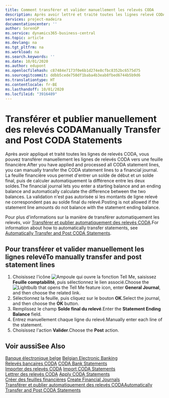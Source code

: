 ```yaml
---
title: Comment transférer et valider manuellement les relevés CODA
description: Après avoir lettré et traité toutes les lignes relevé CODA, vous pouvez transférer manuellement les lignes relevé CODA vers une feuille financière.
services: project-madeira
documentationcenter: ''
author: SorenGP
ms.service: dynamics365-business-central
ms.topic: article
ms.devlang: na
ms.tgt_pltfrm: na
ms.workload: na
ms.search.keywords: ''
ms.date: 10/01/2020
ms.author: edupont
ms.openlocfilehash: c87484e7173f0e6b1d274e8cfbc8352bc6575d75
ms.sourcegitcommit: ddbb5cede750df1baba4b3eab8fbed6744b5b9d6
ms.translationtype: HT
ms.contentlocale: fr-BE
ms.lasthandoff: 10/01/2020
ms.locfileid: "3916489"
---
```

# <a name="manually-transfer-and-post-coda-statements"></a><span data-ttu-id="773c5-103">Transférer et publier manuellement des relevés CODA</span><span class="sxs-lookup"><span data-stu-id="773c5-103">Manually Transfer and Post CODA Statements</span></span>
<span data-ttu-id="773c5-104">Après avoir appliqué et traité toutes les lignes de relevés CODA, vous pouvez transférer manuellement les lignes de relevés CODA vers une feuille financière.</span><span class="sxs-lookup"><span data-stu-id="773c5-104">After you have applied and processed all CODA statement lines, you can manually transfer the CODA statement lines to a financial journal.</span></span> <span data-ttu-id="773c5-105">La feuille financière vous permet d'entrer un solde de début et un solde final, puis de calculer automatiquement la différence entre les deux soldes.</span><span class="sxs-lookup"><span data-stu-id="773c5-105">The financial journal lets you enter a starting balance and an ending balance and automatically calculate the difference between the two balances.</span></span> <span data-ttu-id="773c5-106">La validation n'est pas autorisée si les montants de ligne relevé ne correspondent pas au solde final du relevé.</span><span class="sxs-lookup"><span data-stu-id="773c5-106">Posting is not allowed if the statement line amounts do not balance with the statement ending balance.</span></span>  

<span data-ttu-id="773c5-107">Pour plus d'informations sur la manière de transférer automatiquement les relevés, voir [Transférer et publier automatiquement des relevés CODA](how-to-automatically-transfer-and-post-coda-statements.md).</span><span class="sxs-lookup"><span data-stu-id="773c5-107">For information about how to automatically transfer statements, see [Automatically Transfer and Post CODA Statements](how-to-automatically-transfer-and-post-coda-statements.md).</span></span>  

## <a name="to-manually-transfer-and-post-statement-lines"></a><span data-ttu-id="773c5-108">Pour transférer et valider manuellement les lignes relevé</span><span class="sxs-lookup"><span data-stu-id="773c5-108">To manually transfer and post statement lines</span></span>  

1.  <span data-ttu-id="773c5-109">Choisissez l'icône ![Ampoule qui ouvre la fonction Tell Me](../../media/ui-search/search_small.png "Dites-moi ce que vous voulez faire"), saisissez **Feuille comptabilité**, puis sélectionnez le lien associé.</span><span class="sxs-lookup"><span data-stu-id="773c5-109">Choose the ![Lightbulb that opens the Tell Me feature](../../media/ui-search/search_small.png "Tell me what you want to do") icon, enter **General Journal**, and then choose the related link.</span></span>  
2.  <span data-ttu-id="773c5-110">Sélectionnez la feuille, puis cliquez sur le bouton **OK**.</span><span class="sxs-lookup"><span data-stu-id="773c5-110">Select the journal, and then choose the **OK** button.</span></span>  
3.  <span data-ttu-id="773c5-111">Remplissez le champ **Solde final du relevé**.</span><span class="sxs-lookup"><span data-stu-id="773c5-111">Enter the **Statement Ending Balance** field.</span></span>  
4.  <span data-ttu-id="773c5-112">Entrez manuellement chaque ligne du relevé.</span><span class="sxs-lookup"><span data-stu-id="773c5-112">Manually enter each line of the statement.</span></span>  
5.  <span data-ttu-id="773c5-113">Choisissez l'action **Valider**.</span><span class="sxs-lookup"><span data-stu-id="773c5-113">Choose the **Post** action.</span></span>  

## <a name="see-also"></a><span data-ttu-id="773c5-114">Voir aussi</span><span class="sxs-lookup"><span data-stu-id="773c5-114">See Also</span></span>  
 <span data-ttu-id="773c5-115">[Banque électronique belge](belgian-electronic-banking.md) </span><span class="sxs-lookup"><span data-stu-id="773c5-115">[Belgian Electronic Banking](belgian-electronic-banking.md) </span></span>  
 <span data-ttu-id="773c5-116">[Relevés bancaires CODA](coda-bank-statements.md) </span><span class="sxs-lookup"><span data-stu-id="773c5-116">[CODA Bank Statements](coda-bank-statements.md) </span></span>  
 <span data-ttu-id="773c5-117">[Importer des relevés CODA](how-to-import-coda-statements.md) </span><span class="sxs-lookup"><span data-stu-id="773c5-117">[Import CODA Statements](how-to-import-coda-statements.md) </span></span>  
 <span data-ttu-id="773c5-118">[Lettrer des relevés CODA](how-to-apply-coda-statements.md) </span><span class="sxs-lookup"><span data-stu-id="773c5-118">[Apply CODA Statements](how-to-apply-coda-statements.md) </span></span>  
 <span data-ttu-id="773c5-119">[Créer des feuilles financières](how-to-create-financial-journals.md) </span><span class="sxs-lookup"><span data-stu-id="773c5-119">[Create Financial Journals](how-to-create-financial-journals.md) </span></span>  
 [<span data-ttu-id="773c5-120">Transférer et publier automatiquement des relevés CODA</span><span class="sxs-lookup"><span data-stu-id="773c5-120">Automatically Transfer and Post CODA Statements</span></span>](how-to-automatically-transfer-and-post-coda-statements.md)
